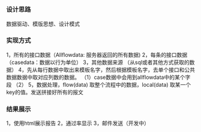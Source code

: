 #

### 设计思路
数据驱动、模版思想、设计模式
### 实现方式
1，所有的接口数据（Allflowdata: 服务器返回的所有数据)
2，每条的接口数据（casedata：数据以行为单位）
3，其他数据来源 （从sql或者其他方式获取的数据）
4，先从每行数据中取出来模板名字，然后根据模板名字，去单个接口和公共数据数据中取对应列数的数据。
（1）case数据中会用到allflowdata中的某个字段
（2）
5，数据处理，flow(data) 取整个流程中的数据，local(data) 取某一个key的值。发送拼接好所有的报文

### 结果展示
1，使用html展示报告
2，通过率显示
3，邮件发送（开发中）